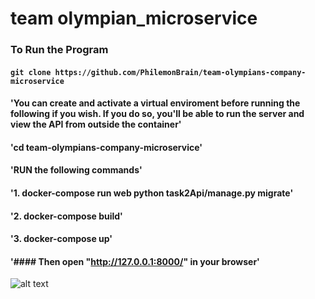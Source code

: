 # team olympian_microservice

### To Run the Program

#### `git clone https://github.com/PhilemonBrain/team-olympians-company-microservice` 

#### 'You can create and activate a virtual enviroment before running the following if you wish. If you do so, you'll be able to run the server and view the API from outside the container'

#### 'cd team-olympians-company-microservice'

#### 'RUN the following commands'

#### '1. docker-compose run web python task2Api/manage.py migrate'

#### '2. docker-compose build'

#### '3. docker-compose up'

#### '#### Then open "http://127.0.0.1:8000/" in your browser'

 ![alt text](https://github.com/bauxitex3/team-olympians-company-microservice/blob/master/sample.png)
